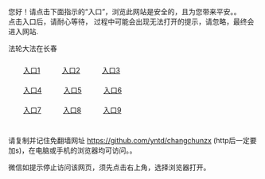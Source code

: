 您好！请点击下面指示的“入口”，浏览此网站是安全的，且为您带来平安。。 <br/>
点击入口后，请耐心等待， 过程中可能会出现无法打开的提示，请忽略，最终会进入网站. </br>

法轮大法在长春<br/>
<div style="padding:10px"><a style="margin:20px" target="_blank" href="https://d115oo6aqds3h5.cloudfront.net/2Qpsp?aezqet" id="ccLink1" rel="nofollow">入口1</a> <a target="_blank" style="margin:20px" href="https://dcq2p1b2pxozg.cloudfront.net/2Qpsp?muihl" id="ccLink2" rel="nofollow">入口2</a> <a style="margin:20px" target="_blank" href="https://d1p0gxekagu4kr.cloudfront.net/2Qpsp?qdhasghy" id="ccLink3" rel="nofollow">入口3</a></div>

<div style="padding:10px" ><a style="margin:20px" target="_blank" href="https://d115oo6aqds3h5.cloudfront.net/2Qpsp?aezqet" id="ccLink4" rel="nofollow">入口4</a> <a style="margin:20px" href="https://dcq2p1b2pxozg.cloudfront.net/2Qpsp?muihl" target="_blank" id="ccLink5" rel="nofollow">入口5</a> <a style="margin:20px" href="https://d1p0gxekagu4kr.cloudfront.net/2Qpsp?qdhasghy" target="_blank" id="ccLink6" rel="nofollow">入口6</a></div>

<div style="padding:10px"><a style="margin:20px" target="_blank" href="https://d115oo6aqds3h5.cloudfront.net/2Qpsp?aezqet" id="ccLink7" rel="nofollow">入口7</a> <a style="margin:20px" href="https://dcq2p1b2pxozg.cloudfront.net/2Qpsp?muihl" target="_blank" id="ccLink8" rel="nofollow">入口8</a> <a style="margin:20px" target="_blank" href="https://d1p0gxekagu4kr.cloudfront.net/2Qpsp?qdhasghy" id="ccLink9" rel="nofollow">入口9</a></div>

<br/>



请复制并记住免翻墙网址 https://github.com/yntd/changchunzx (http后一定要加s)，在电脑或手机的浏览器均可访问。。<br/>

微信如提示停止访问该网页，须先点击右上角，选择浏览器打开。
